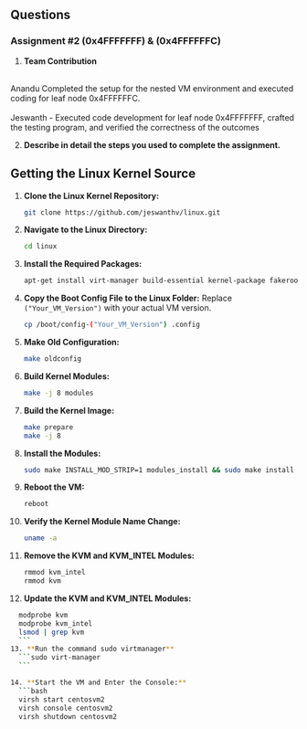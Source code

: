 

## Questions

### Assignment #2 (0x4FFFFFFF) & (0x4FFFFFFC)

1. **Team Contribution**
   
  <br> Anandu  Completed the setup for the nested VM environment and executed coding for leaf node 0x4FFFFFFC. 
  <br> <br> Jeswanth - Executed code development for leaf node 0x4FFFFFFF, crafted the testing program, and verified the correctness of the outcomes
    
2. **Describe in detail the steps you used to complete the assignment.**
   

## Getting the Linux Kernel Source

1. **Clone the Linux Kernel Repository:**
    ```bash
    git clone https://github.com/jeswanthv/linux.git
    ```

2. **Navigate to the Linux Directory:**
    ```bash
    cd linux
    ```

3. **Install the Required Packages:**
    ```bash
    apt-get install virt-manager build-essential kernel-package fakeroot libncurses5-dev libssl-dev ccache bison flex libelf-dev
    ```

4. **Copy the Boot Config File to the Linux Folder:**
    Replace `("Your_VM_Version")` with your actual VM version.
    ```bash
    cp /boot/config-("Your_VM_Version") .config
    ```

5. **Make Old Configuration:**
    ```bash
    make oldconfig
    ```

6. **Build Kernel Modules:**
    ```bash
    make -j 8 modules
    ```

7. **Build the Kernel Image:**
    ```bash
    make prepare
    make -j 8
    ```

8. **Install the Modules:**
    ```bash
    sudo make INSTALL_MOD_STRIP=1 modules_install && sudo make install
    ```

9. **Reboot the VM:**
    ```bash
    reboot
    ```

10. **Verify the Kernel Module Name Change:**
    ```bash
    uname -a
    ```




11. **Remove the KVM and KVM_INTEL Modules:**
    ```bash
    rmmod kvm_intel
    rmmod kvm
    ```
12. **Update the KVM and KVM_INTEL Modules:**
  ```bash
    modprobe kvm
    modprobe kvm_intel
    lsmod | grep kvm
    ```
13. **Run the command sudo virtmanager**
    ```sudo virt-manager
    ```

14. **Start the VM and Enter the Console:**
    ```bash
    virsh start centosvm2
    virsh console centosvm2
    virsh shutdown centosvm2
   
